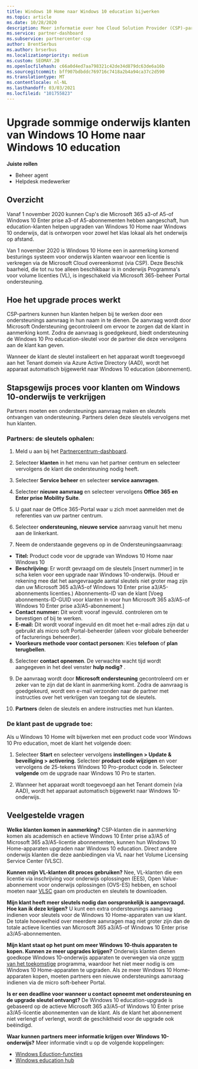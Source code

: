 ```yaml
---
title: Windows 10 Home naar Windows 10 education bijwerken
ms.topic: article
ms.date: 10/28/2020
description: Meer informatie over hoe Cloud Solution Provider (CSP)-partners sommige van hun onderwijs klanten kunnen upgraden van Windows 10 Home naar Windows 10 onderwijs
ms.service: partner-dashboard
ms.subservice: partnercenter-csp
author: BrentSerbus
ms.author: brserbus
ms.localizationpriority: medium
ms.custom: SEOMAY.20
ms.openlocfilehash: c66a0d4ed7aa798321c42de34d879dc63de6a16b
ms.sourcegitcommit: bff907bdbddc769716c7418a2b4a94ca37c2d590
ms.translationtype: MT
ms.contentlocale: nl-NL
ms.lasthandoff: 03/03/2021
ms.locfileid: "101755823"
---
```

# <a name="upgrade-some-education-customers-from-windows-10-home-to-windows-10-education"></a>Upgrade sommige onderwijs klanten van Windows 10 Home naar Windows 10 education

**Juiste rollen**

- Beheer agent
- Helpdesk medewerker

## <a name="overview"></a>Overzicht

Vanaf 1 november 2020 kunnen Csp's die Microsoft 365 a3-of A5-of Windows 10 Enter prise a3-of A5-abonnementen hebben aangeschaft, hun education-klanten helpen upgraden van Windows 10 Home naar Windows 10 onderwijs, dat is ontworpen voor zowel het klas lokaal als het onderwijs op afstand.

Van 1 november 2020 is Windows 10 Home een in aanmerking komend besturings systeem voor onderwijs klanten waarvoor een licentie is verkregen via de Microsoft Cloud overeenkomst (via CSP). Deze Beschik baarheid, die tot nu toe alleen beschikbaar is in onderwijs Programma's voor volume licenties (VL), is ingeschakeld via Microsoft 365-beheer Portal ondersteuning. 

## <a name="how-the-upgrade-process-works"></a>Hoe het upgrade proces werkt

CSP-partners kunnen hun klanten helpen bij te werken door een ondersteunings aanvraag in hun naam in te dienen. De aanvraag wordt door Microsoft Ondersteuning gecontroleerd om ervoor te zorgen dat de klant in aanmerking komt. Zodra de aanvraag is goedgekeurd, biedt ondersteuning de Windows 10 Pro education-sleutel voor de partner die deze vervolgens aan de klant kan geven.

Wanneer de klant de sleutel installeert en het apparaat wordt toegevoegd aan het Tenant domein via Azure Active Directory (AAD), wordt het apparaat automatisch bijgewerkt naar Windows 10 education (abonnement).   

## <a name="step-by-step-process-for-customers-to-get-windows-10-education"></a>Stapsgewijs proces voor klanten om Windows 10-onderwijs te verkrijgen

Partners moeten een ondersteunings aanvraag maken en sleutels ontvangen van ondersteuning. Partners delen deze sleutels vervolgens met hun klanten.

### <a name="partners--how-to-get-the-keys"></a>Partners: de sleutels ophalen:

1. Meld u aan bij het [Partnercentrum-dashboard](https://partner.microsoft.com/dashboard).

2. Selecteer **klanten** in het menu van het partner centrum en selecteer vervolgens de klant die ondersteuning nodig heeft.

3. Selecteer **Service beheer** en selecteer **service aanvragen**.

4. Selecteer **nieuwe aanvraag** en selecteer vervolgens **Office 365 en Enter prise Mobility Suite**.

5. U gaat naar de Office 365-Portal waar u zich moet aanmelden met de referenties van uw partner centrum.

6. Selecteer **ondersteuning, nieuwe service** aanvraag vanuit het menu aan de linkerkant.

7. Neem de onderstaande gegevens op in de Ondersteuningsaanvraag:

- **Titel:** Product code voor de upgrade van Windows 10 Home naar Windows 10
- **Beschrijving:** Er wordt gevraagd om de sleutels [insert nummer] in te scha kelen voor een upgrade naar Windows 10-onderwijs. (Houd er rekening mee dat het aangevraagde aantal sleutels niet groter mag zijn dan uw Microsoft 365 a3/A5-of Windows 10 Enter prise a3/A5-abonnements licenties.) Abonnements-ID van de klant [Voeg abonnements-ID-GUID voor klanten in voor hun Microsoft 365 a3/A5-of Windows 10 Enter prise a3/A5-abonnement.]
- **Contact nummer:** Dit wordt vooraf ingevuld. controleren om te bevestigen of bij te werken.
- **E-mail:** Dit wordt vooraf ingevuld en dit moet het e-mail adres zijn dat u gebruikt als micro soft Portal-beheerder (alleen voor globale beheerder of facturerings beheerder).
- **Voorkeurs methode voor contact personen**: Kies **telefoon** of **plan terugbellen**.

8. Selecteer **contact opnemen**. De verwachte wacht tijd wordt aangegeven in het deel venster **hulp nodig?** .

9. De aanvraag wordt door **Microsoft ondersteuning** gecontroleerd om er zeker van te zijn dat de klant in aanmerking komt. Zodra de aanvraag is goedgekeurd, wordt een e-mail verzonden naar de partner met instructies over het verkrijgen van toegang tot de sleutels.

10. **Partners** delen de sleutels en andere instructies met hun klanten.

### <a name="customer-applies-the-upgrade"></a>De klant past de upgrade toe:

Als u Windows 10 Home wilt bijwerken met een product code voor Windows 10 Pro education, moet de klant het volgende doen:  

1. Selecteer **Start** en selecteer vervolgens **instellingen > Update & beveiliging > activering**. Selecteer **product code wijzigen** en voer vervolgens de 25-tekens Windows 10 Pro-product code in. Selecteer **volgende** om de upgrade naar Windows 10 Pro te starten.

2. Wanneer het apparaat wordt toegevoegd aan het Tenant domein (via AAD), wordt het apparaat automatisch bijgewerkt naar Windows 10-onderwijs.  

## <a name="frequently-asked-questions"></a>Veelgestelde vragen

**Welke klanten komen in aanmerking?**
CSP-klanten die in aanmerking komen als academisch en actieve Windows 10 Enter prise a3/A5 of Microsoft 365 a3/A5-licentie abonnementen, kunnen hun Windows 10 Home-apparaten upgraden naar Windows 10 education. Direct andere onderwijs klanten die deze aanbiedingen via VL naar het Volume Licensing Service Center (VLSC).

**Kunnen mijn VL-klanten dit proces gebruiken?**
Nee, VL-klanten die een licentie via inschrijving voor onderwijs oplossingen (EES), Open Value-abonnement voor onderwijs oplossingen (OVS-ES) hebben, en school moeten naar [VLSC](https://www.microsoft.com/Licensing/servicecenter/default.aspx) gaan om producten en sleutels te downloaden. 

**Mijn klant heeft meer sleutels nodig dan oorspronkelijk is aangevraagd. Hoe kan ik deze krijgen?**
U kunt een extra ondersteunings aanvraag indienen voor sleutels voor de Windows 10 Home-apparaten van uw klant. De totale hoeveelheid over meerdere aanvragen mag niet groter zijn dan de totale actieve licenties van Microsoft 365 a3/A5-of Windows 10 Enter prise a3/A5-abonnementen.

**Mijn klant staat op het punt om meer Windows 10-thuis apparaten te kopen. Kunnen ze meer upgrades krijgen?**
Onderwijs klanten dienen goedkope Windows 10-onderwijs apparaten te overwegen via onze [vorm van het toekomstige](https://www.microsoft.com/education/products/windows/shapethefuture.aspx) programma, waardoor het niet meer nodig is om Windows 10 Home-apparaten te upgraden. Als ze meer Windows 10 Home-apparaten kopen, moeten partners een nieuwe ondersteunings aanvraag indienen via de micro soft-beheer Portal.

**Is er een deadline voor wanneer u contact opneemt met ondersteuning en de upgrade sleutel ontvangt?**
De Windows 10 education-upgrade is gebaseerd op de actieve Microsoft 365 a3/A5-of Windows 10 Enter prise a3/A5-licentie abonnementen van de klant. Als de klant het abonnement niet verlengt of verlengt, wordt de geschiktheid voor de upgrade ook beëindigd.

**Waar kunnen partners meer informatie krijgen over Windows 10-onderwijs?**
Meer informatie vindt u op de volgende koppelingen:

- [Windows Eduction-functies](https://www.microsoft.com/education/products/windows/features)
- [Windows education hub](/education/windows/)